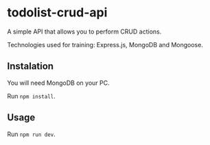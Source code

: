# todolist-crud-api

A simple API that allows you to perform CRUD actions.

Technologies used for training: Express.js, MongoDB and Mongoose.

## Instalation

You will need MongoDB on your PC.

Run `npm install`.

## Usage

Run `npm run dev`.
